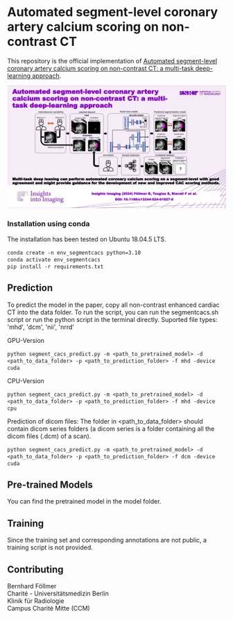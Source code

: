 # Automated segment-level coronary artery calcium scoring on non-contrast CT

This repository is the official implementation of [Automated segment-level coronary artery calcium scoring on non-contrast CT: a multi-task deep-learning approach](https://insightsimaging.springeropen.com/articles/10.1186/s13244-024-01827-0).

![Segment-level coronary artery calcium scoring](img/segment_cacs_abstract.png)

### Installation using conda
The installation has been tested on Ubuntu 18.04.5 LTS.

```
conda create -n env_segmentcacs python=3.10
conda activate env_segmentcacs
pip install -r requirements.txt
```

## Prediction

To predict the model in the paper, copy  all non-contrast enhanced cardiac CT into the data folder. 
To run the script, you can run the segmentcacs.sh script or run the python script in the terminal directly.
Suported file types: 'mhd', 'dcm', 'nii', 'nrrd'

GPU-Version
```
python segment_cacs_predict.py -m <path_to_pretrained_model> -d <path_to_data_folder> -p <path_to_prediction_folder> -f mhd -device cuda
```
CPU-Version
```
python segment_cacs_predict.py -m <path_to_pretrained_model> -d <path_to_data_folder> -p <path_to_prediction_folder> -f mhd -device cpu
```

Prediction of dicom files: The folder in <path_to_data_folder> should contain dicom series folders (a dicom series is a folder containing all the dicom files (.dcm) of a scan).
```
python segment_cacs_predict.py -m <path_to_pretrained_model> -d <path_to_data_folder> -p <path_to_prediction_folder> -f dcm -device cuda
```

## Pre-trained Models

You can find the pretrained model in the model folder.

## Training

Since the training set and corresponding annotations are not public, a training script is not provided. 

## Contributing

Bernhard Föllmer  
Charité - Universitätsmedizin Berlin  
Klinik für Radiologie  
Campus Charité Mitte (CCM) 
